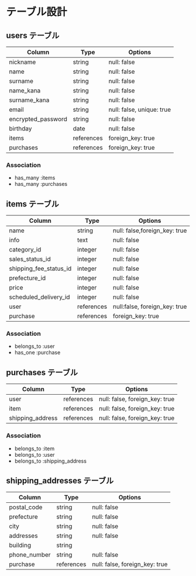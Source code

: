 # テーブル設計

## users テーブル

| Column             | Type   | Options     |
| ------------------ | ------ | ----------- |
| nickname           | string | null: false |
| name               | string | null: false |
| surname            | string | null: false |
| name_kana          | string | null: false |
| surname_kana       | string | null: false |
| email              | string | null: false, unique: true |
| encrypted_password | string | null: false |
| birthday           | date   | null: false |
| items  | references | foreign_key: true |
| purchases  | references | foreign_key: true |


### Association

- has_many :items
- has_many :purchases

## items テーブル

| Column        | Type    | Options     |
| ------------- | ------  | ----------- |
| name          | string  | null: false,foreign_key: true|
| info         | text | null: false |
| category_id         | integer | null: false |
| sales_status_id         | integer | null: false |
| shipping_fee_status_id         | integer | null: false |
| prefecture_id         | integer | null: false |
| price         | integer | null: false |
| scheduled_delivery_id         | integer | null: false |
| user  | references |null:false, foreign_key: true |
| purchase  | references | foreign_key: true |



### Association

- belongs_to :user
- has_one :purchase

## purchases テーブル

| Column | Type       | Options                        |
| ------ | ---------- | ------------------------------ |
| user   | references | null: false, foreign_key: true |
| item  | references | null: false, foreign_key: true |
| shipping_address  | references | null: false, foreign_key: true |

### Association

- belongs_to :item
- belongs_to :user
- belongs_to :shipping_address


## shipping_addresses テーブル

| Column | Type       | Options                        |
| ------ | ---------- | ------------------------------ |
| postal_code   | string | null: false  |
| prefecture   | string | null: false  |
| city   | string | null: false  |
| addresses   | string | null: false  |
| building   | string |   |
| phone_number   | string | null: false  |
| purchase  | references | null: false, foreign_key: true |
